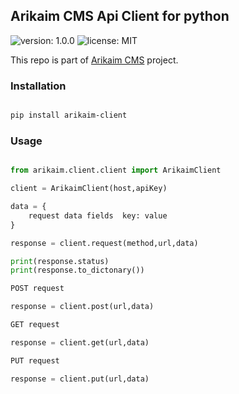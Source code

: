 ## Arikaim CMS Api Client for python
![version: 1.0.0](https://img.shields.io/github/release/arikaim/api-client-py.svg)
![license: MIT](https://img.shields.io/badge/License-MIT-blue.svg)


This repo is part of  [Arikaim CMS](http://arikaim.com)  project.


### Installation

```sh

pip install arikaim-client

```

### Usage

```python

from arikaim.client.client import ArikaimClient

client = ArikaimClient(host,apiKey)

data = {
    request data fields  key: value
}

response = client.request(method,url,data)

print(response.status)
print(response.to_dictonary())

POST request 

response = client.post(url,data)

GET request

response = client.get(url,data)

PUT request

response = client.put(url,data)


```
